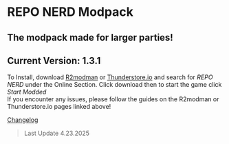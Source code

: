 # **REPO NERD Modpack**
## The modpack made for larger parties!

## Current Version: 1.3.1 
To Install, download [R2modman](https://thunderstore.io/package/ebkr/r2modman/) or [Thunderstore.io](https://www.overwolf.com/app/thunderstore-thunderstore_mod_manager) and search for *REPO NERD* under the Online Section. Click download then to start the game click *Start Modded*  
If you encounter any issues, please follow the guides on the R2modman or Thunderstore.io pages linked above!   
  
[Changelog](https://thunderstore.io/c/repo/p/NerdsDev/REPO_NERD/changelog/)  
  
  
> Last Update 4.23.2025